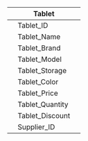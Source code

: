 
|     | **Tablet**          |     |
| --- | --------------- | --- |
|     | Tablet_ID       |     |
|     | Tablet_Name     |     |
|     | Tablet_Brand    |     |
|     | Tablet_Model    |     |
|     | Tablet_Storage  |     |
|     | Tablet_Color    |     |
|     | Tablet_Price    |     |
|     | Tablet_Quantity |     |
|     | Tablet_Discount |     | 
|     | Supplier_ID     |     |

